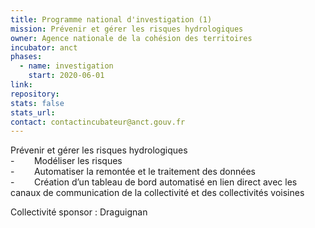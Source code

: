 ```yaml
---
title: Programme national d'investigation (1)
mission: Prévenir et gérer les risques hydrologiques
owner: Agence nationale de la cohésion des territoires
incubator: anct
phases:
  - name: investigation
    start: 2020-06-01
link: 
repository: 
stats: false
stats_url: 
contact: contactincubateur@anct.gouv.fr
---
```

<p>Prévenir et gérer les risques hydrologiques<br />-        Modéliser les risques<br />-        Automatiser la remontée et le traitement des données<br />-        Création d’un tableau de bord automatisé en lien direct avec les canaux de communication de la collectivité et des collectivités voisines</p>
Collectivité sponsor : Draguignan
